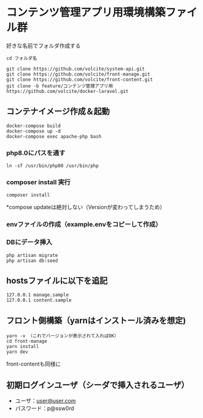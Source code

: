 # コンテンツ管理アプリ用環境構築ファイル群

好きな名前でフォルダ作成する

`cd フォルダ名`

```
git clone https://github.com/volcite/system-api.git
git clone https://github.com/volcite/front-manage.git
git clone https://github.com/volcite/front-content.git
git clone -b feature/コンテンツ管理アプリ用 https://github.com/volcite/docker-laravel.git
```

## コンテナイメージ作成＆起動

```
docker-compose build
docker-compose up -d
docker-compose exec apache-php bash
```

### php8.0にパスを通す
```
ln -sf /usr/bin/php80 /usr/bin/php
```

### composer install 実行

```
composer install
```
*compose updateは絶対しない（Versionが変わってしまうため）

### envファイルの作成（example.envをコピーして作成）

### DBにデータ挿入

```
php artisan migrate
php artisan db:seed
```

## hostsファイルに以下を追記

```
127.0.0.1 manage.sample
127.0.0.1 content.sample
```

## フロント側構築（yarnはインストール済みを想定)

```
yarn -v （これでバージョンが表示されて入ればOK）
cd front-manage
yarn install
yarn dev
```

front-contentも同様に

## 初期ログインユーザ（シーダで挿入されるユーザ）
- ユーザ：user@user.com
- パスワード：p@ssw0rd


